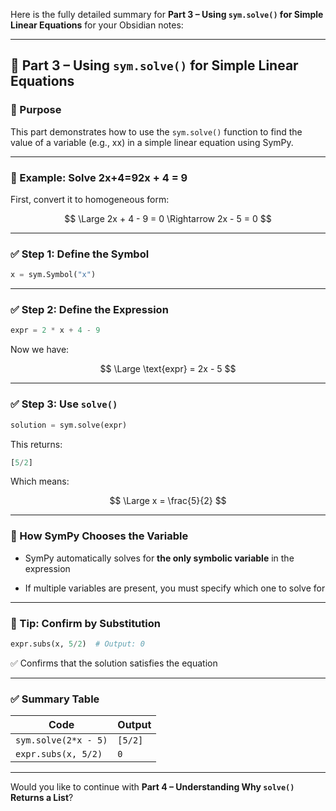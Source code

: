 Here is the fully detailed summary for **Part 3 – Using `sym.solve()` for Simple Linear Equations** for your Obsidian notes:

---

## 🧮 Part 3 – Using `sym.solve()` for Simple Linear Equations

### 📌 Purpose

This part demonstrates how to use the `sym.solve()` function to find the value of a variable (e.g., xx) in a simple linear equation using SymPy.

---

### 🧾 Example: Solve 2x+4=92x + 4 = 9

First, convert it to homogeneous form:

$$ \Large 2x + 4 - 9 = 0 \Rightarrow 2x - 5 = 0 $$

---

### ✅ Step 1: Define the Symbol

```python
x = sym.Symbol("x")
```

---

### ✅ Step 2: Define the Expression

```python
expr = 2 * x + 4 - 9
```

Now we have:

$$ \Large \text{expr} = 2x - 5 $$

---

### ✅ Step 3: Use `solve()`

```python
solution = sym.solve(expr)
```

This returns:

```python
[5/2]
```

Which means:

$$ \Large x = \frac{5}{2} $$

---

### 🧠 How SymPy Chooses the Variable

- SymPy automatically solves for **the only symbolic variable** in the expression
    
- If multiple variables are present, you must specify which one to solve for
    

---

### 📌 Tip: Confirm by Substitution

```python
expr.subs(x, 5/2)  # Output: 0
```

✅ Confirms that the solution satisfies the equation

---

### ✅ Summary Table

|Code|Output|
|---|---|
|`sym.solve(2*x - 5)`|`[5/2]`|
|`expr.subs(x, 5/2)`|`0`|

---

Would you like to continue with **Part 4 – Understanding Why `solve()` Returns a List**?